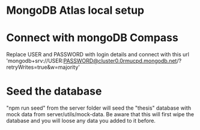 # MongoDB Atlas local setup

# Connect with mongoDB Compass

Replace USER and PASSWORD with login details and connect with this url
'mongodb+srv://USER:PASSWORD@cluster0.0rmucpd.mongodb.net/?retryWrites=true&w=majority'

# Seed the database

"npm run seed" from the server folder will seed the "thesis" database with mock data from server/utils/mock-data. Be aware that this will first wipe the database and you will loose any data you added to it before.
